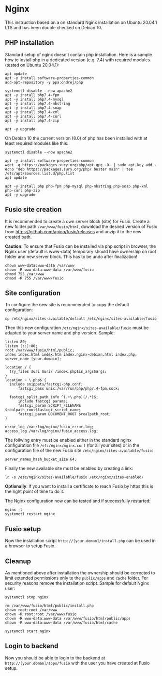 
# Nginx

This instruction based on a on standard Nginx installation on Ubuntu 20.04.1 LTS and has been double checked on Debian 10.

## PHP installation

Standard setup of nginx doesn’t contain php installation. Here is a sample how to install php in a dedicated version
(e.g. 7.4) with required modules (tested on Ubuntu 20.04.1):

```
apt update
apt -y install software-properties-common
add-apt-repository -y ppa:ondrej/php

systemctl disable --now apache2
apt -y install php7.4-fpm
apt -y install php7.4-mysql
apt -y install php7.4-mbstring
apt -y install php7.4-soap
apt -y install php7.4-xml
apt -y install php7.4-curl
apt -y install php7.4-zip

apt -y upgrade
```

On Debian 10 the current version (8.0) of php has been installed with at least required modules like this:

```
systemctl disable --now apache2

apt -y install software-properties-common
wget -q https://packages.sury.org/php/apt.gpg -O- | sudo apt-key add -
echo "deb https://packages.sury.org/php/ buster main" | tee /etc/apt/sources.list.d/php.list
apt update

apt -y install php php-fpm php-mysql php-mbstring php-soap php-xml php-curl php-zip
apt -y upgrade
```

## Fusio site creation

It is recommended to create a own server block (site) for Fusio. Create a new folder path `/var/www/fusio/html`,
download the desired version of Fusio from https://github.com/apioo/fusio/releases and unzip it to the new created path.

__Caution__: To ensure that Fusio can be installed via php script in browser, the Nginx user (default is www-data)
temporary should have ownership on root folder and new server block. This has to be undo after finalization!

```
chown www-data:www-data /var/www
chown -R www-data:www-data /var/www/fusio
chmod 755 /var/www
chmod -R 755 /var/www/fusio
```

## Site configuration

To configure the new site is recommended to copy the default configuration:

```
cp /etc/nginx/sites-available/default /etc/nginx/sites-available/fusio
```

Then this new configuration `/etc/nginx/sites-available/fusio` must be adapted to your server name and php version.
Sample:

```
listen 80;
listen [::]:80;
root /var/www/fusio/html/public;
index index.html index.htm index.nginx-debian.html index.php;
server_name [your.domain];

location / {
  try_files $uri $uri/ /index.php$is_args$args;
}
location ~ \.php$ {
  include snippets/fastcgi-php.conf;
      fastcgi_pass unix:/var/run/php/php7.4-fpm.sock;

  fastcgi_split_path_info ^(.+\.php)(/.*)$;
      include fastcgi_params;
      fastcgi_param SCRIPT_FILENAME $realpath_root$fastcgi_script_name;
      fastcgi_param DOCUMENT_ROOT $realpath_root;
}

error_log /var/log/nginx/fusio_error.log;
access_log /var/log/nginx/fusio_access.log;
```

The follwing entry must be enabled either in the standard nginx configuration file `/etc/nginx/nginx.conf` (for all your
sites) or in the configuration file of the new Fusio site `/etc/nginx/sites-available/fusio`:

```
server_names_hash_bucket_size 64;
```

Finally the new available site must be enabled by creating a link:

```
ln -s /etc/nginx/sites-available/fusio /etc/nginx/sites-enabled/
```

__Optionally__: If you want to install a certificate to reach Fusio by https this is the right point of time to do it.

The Nginx configuration now can be tested and if successfully restarted:

```
nginx -t
systemctl restart nginx
```

## Fusio setup

Now the installation script `http://[your.doman]/install.php` can be used in a browser to setup Fusio.

## Cleanup

As mentioned above after installation the ownership should be corrected to limit extended permissions only to the
`public/apps` and `cache` folder. For security reasons remove the installation script. Sample for default Nginx user:

```
systemctl stop nginx

rm /var/www/fusio/html/public/install.php
chown root:root /var/www
chown -R root:root /var/www/fusio
chown -R www-data:www-data /var/www/fusio/html/public/apps
chown -R www-data:www-data /var/www/fusio/html/cache

systemctl start nginx
```

## Login to backend

Now you should be able to login to the backend at `http://[your.doman]/apps/fusio` with the user you have created at
Fusio setup.
